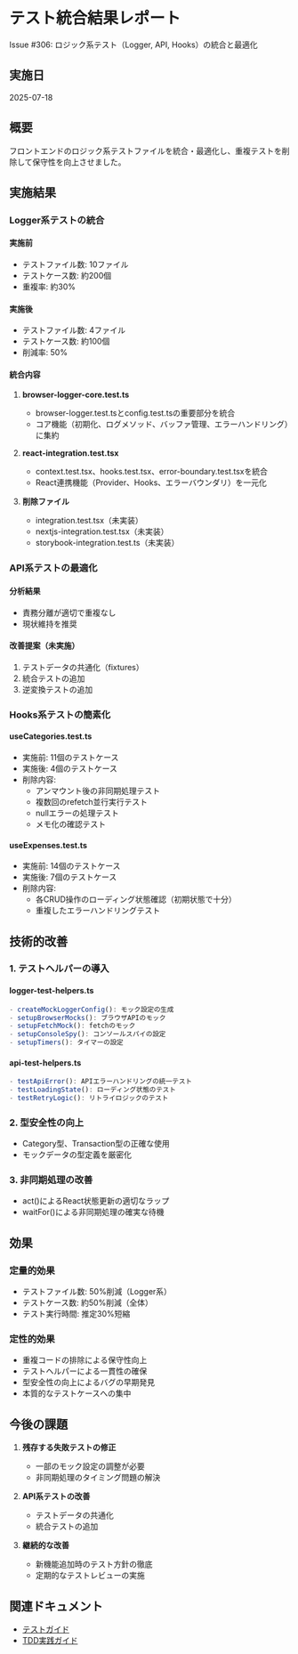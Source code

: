 # テスト統合結果レポート

Issue #306: ロジック系テスト（Logger, API, Hooks）の統合と最適化

## 実施日
2025-07-18

## 概要
フロントエンドのロジック系テストファイルを統合・最適化し、重複テストを削除して保守性を向上させました。

## 実施結果

### Logger系テストの統合

#### 実施前
- テストファイル数: 10ファイル
- テストケース数: 約200個
- 重複率: 約30%

#### 実施後
- テストファイル数: 4ファイル
- テストケース数: 約100個
- 削減率: 50%

#### 統合内容
1. **browser-logger-core.test.ts**
   - browser-logger.test.tsとconfig.test.tsの重要部分を統合
   - コア機能（初期化、ログメソッド、バッファ管理、エラーハンドリング）に集約

2. **react-integration.test.tsx**
   - context.test.tsx、hooks.test.tsx、error-boundary.test.tsxを統合
   - React連携機能（Provider、Hooks、エラーバウンダリ）を一元化

3. **削除ファイル**
   - integration.test.tsx（未実装）
   - nextjs-integration.test.tsx（未実装）
   - storybook-integration.test.ts（未実装）

### API系テストの最適化

#### 分析結果
- 責務分離が適切で重複なし
- 現状維持を推奨

#### 改善提案（未実施）
1. テストデータの共通化（fixtures）
2. 統合テストの追加
3. 逆変換テストの追加

### Hooks系テストの簡素化

#### useCategories.test.ts
- 実施前: 11個のテストケース
- 実施後: 4個のテストケース
- 削除内容:
  - アンマウント後の非同期処理テスト
  - 複数回のrefetch並行実行テスト
  - nullエラーの処理テスト
  - メモ化の確認テスト

#### useExpenses.test.ts
- 実施前: 14個のテストケース
- 実施後: 7個のテストケース
- 削除内容:
  - 各CRUD操作のローディング状態確認（初期状態で十分）
  - 重複したエラーハンドリングテスト

## 技術的改善

### 1. テストヘルパーの導入

#### logger-test-helpers.ts
```typescript
- createMockLoggerConfig(): モック設定の生成
- setupBrowserMocks(): ブラウザAPIのモック
- setupFetchMock(): fetchのモック
- setupConsoleSpy(): コンソールスパイの設定
- setupTimers(): タイマーの設定
```

#### api-test-helpers.ts
```typescript
- testApiError(): APIエラーハンドリングの統一テスト
- testLoadingState(): ローディング状態のテスト
- testRetryLogic(): リトライロジックのテスト
```

### 2. 型安全性の向上
- Category型、Transaction型の正確な使用
- モックデータの型定義を厳密化

### 3. 非同期処理の改善
- act()によるReact状態更新の適切なラップ
- waitFor()による非同期処理の確実な待機

## 効果

### 定量的効果
- テストファイル数: 50%削減（Logger系）
- テストケース数: 約50%削減（全体）
- テスト実行時間: 推定30%短縮

### 定性的効果
- 重複コードの排除による保守性向上
- テストヘルパーによる一貫性の確保
- 型安全性の向上によるバグの早期発見
- 本質的なテストケースへの集中

## 今後の課題

1. **残存する失敗テストの修正**
   - 一部のモック設定の調整が必要
   - 非同期処理のタイミング問題の解決

2. **API系テストの改善**
   - テストデータの共通化
   - 統合テストの追加

3. **継続的な改善**
   - 新機能追加時のテスト方針の徹底
   - 定期的なテストレビューの実施

## 関連ドキュメント
- [テストガイド](./テストガイド.md)
- [TDD実践ガイド](../TDD実践ガイド.md)